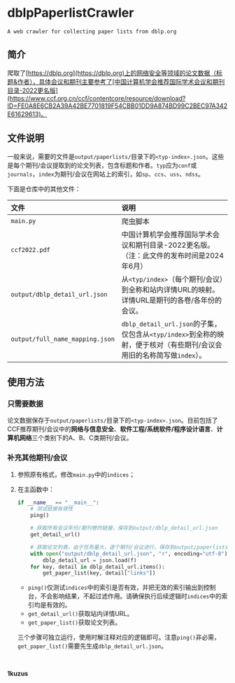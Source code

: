 # dblpPaperlistCrawler

`A web crawler for collecting paper lists from dblp.org`

## 简介

爬取了[https://dblp.org](https://dblp.org)上的网络安全等领域的论文数据（标题&作者），具体会议和期刊主要参考了[中国计算机学会推荐国际学术会议和期刊目录-2022更名版](https://www.ccf.org.cn/ccf/contentcore/resource/download?ID=FE0A8E6CB2A39A42BE7701819F54CBB01DD9A874BD99C2BEC97A342E61629613)。

## 文件说明

一般来说，需要的文件是`output/paperlists/`目录下的`<typ-index>.json`。这些是每个期刊/会议提取到的论文列表，包含标题和作者。`typ`应为`conf`或`journals`，`index`为期刊/会议在网站上的索引，如`sp`、`ccs`、`uss`、`ndss`。

下面是仓库中的其他文件：

| 文件                              | 说明                                                                               |
|:--------------------------------|:---------------------------------------------------------------------------------|
| `main.py`                       | 爬虫脚本                                                                             |
| `ccf2022.pdf`                   | 中国计算机学会推荐国际学术会议和期刊目录-2022更名版。（注：此文件的发布时间是2024年6月）                                |
| `output/dblp_detail_url.json`   | 从`<typ/index>`（每个期刊/会议）到全称和站内详情URL的映射。详情URL是期刊的各卷/各年份的会议。                        |
| `output/full_name_mapping.json` | `dblp_detail_url.json`的子集，仅包含从`<typ/index>`到全称的映射，便于核对（有些期刊/会议会用旧的名称简写做`index`）。 |

## 使用方法

### 只需要数据

论文数据保存于`output/paperlists/`目录下的`<typ-index>.json`。目前包括了CCF推荐期刊/会议中的**网络与信息安全**、**软件工程/系统软件/程序设计语言**、**计算机网络**三个类别下的A、B、C类期刊/会议。

### 补充其他期刊/会议

1. 参照原有格式，修改`main.py`中的`indices`；
2. 在主函数中：
    ```python
    if __name__ == "__main__":
        # 测试链接有效性
        ping()
    
        # 获取所有会议年份/期刊卷的链接，保存到output/dblp_detail_url.json
        get_detail_url()
    
        # 获取论文列表，由于任务量大，逐个期刊/会议进行，保存到output/paperlists/<typ-index>
        with open("output/dblp_detail_url.json", "r", encoding="utf-8") as f:
            dblp_detail_url = json.load(f)
        for key, detail in dblp_detail_url.items():
            get_paper_list(key, detail["links"])
    ```
   - `ping()`仅测试`indices`中的索引是否有效，并把无效的索引输出到控制台，不会影响结果，不起过滤作用。请确保执行后续逻辑时`indices`中的索引均是有效的。
   - `get_detail_url()`获取站内详情URL。
   - `get_paper_list()`获取论文列表。

   三个步骤可独立运行，使用时解注释对应的逻辑即可。注意`ping()`非必需，`get_paper_list()`需要先生成`dblp_detail_url.json`。

<br>

**1kuzus**
